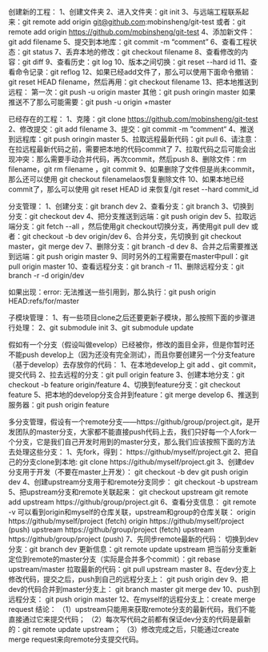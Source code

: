 创建新的工程：
1、创建文件夹
2、进入文件夹：git init
3、与远端工程联系起来：git remote add origin git@github.com:mobinsheng/git-test
或者：git remote add origin https://github.com/mobinsheng/git-test
4、添加新文件：git add filename
5、提交到本地库：git commit -m “comment”
6、查看工程状态：git status
7、丢弃本地的修改：git checkout filename
8、查看修改的内容：git diff
9、查看历史：git log
10、版本之间切换：git reset --hard id
11、查看命令记录：git reflog
12、如果已经add文件了，那么可以使用下面命令撤销：git reset HEAD filename，然后再用：git checkout filename
13、把本地推送到远程：
第一次：git push -u origin master 
其他：git push oringin master
如果推送不了那么可能需要：git push -u origin +master


已经存在的工程：
1、克隆：git clone https://github.com/mobinsheng/git-test
2、修改提交：git add filename
3、提交：git commit -m ”comment“
4、推送到远程库：git push oringin master
5、拉取远程最新代码：git pull
6、请注意：在拉远程最新代码之前，需要把本地的代码commit了
7、拉取代码之后可能会出现冲突：那么需要手动合并代码，再次commit，然后push
8、删除文件：rm filename，git rm filename ，git commit
9、如果删除了文件但是尚未commit，那么还可以使用 git checkout filenamelaos恢复删除文件
10、如果本地已经commit了，那么可以使用 git reset  HEAD id 来恢复/git reset --hard commit_id

分支管理：
1、创建分支：git branch dev
2、查看分支：git branch
3、切换到分支：git checkout dev
4、把分支推送到远端：git push origin dev
5、拉取远端分支：git fetch --all ，然后使用git checkout切换分支，再使用git pull dev
或者：git checkout -b dev origin/dev
6、合并分支，先切换到 git checkout master，git merge dev
7、删除分支：git branch -d dev
8、合并之后需要推送到远端：git push origin master
9、同时另外的工程需要在master中pull：git pull origin master
10、查看远程分支：git branch -r
11、删除远程分支：git branch -r -d origin/dev

如果出现：error: 无法推送一些引用到，那么执行：git push origin HEAD:refs/for/master  

子模块管理：
1、有一些项目clone之后还要更新子模块，那么按照下面的步骤进行处理：
2、git submodule init
3、git submodule update

假如有一个分支（假设叫做evelop）已经被你，修改的面目全非，但是你暂时还不能push develop上（因为还没有完全测试），而且你要创建另一个分支feature（基于develop）去存放你的代码：
1、在本地develop上 git add 、git commit，提交代码
2、拉去远程的分支：git pull origin feature
3、创建本地分支：git checkout -b feature origin/feature
4、切换到feature分支：git checkout feature
5、把本地的develop分支合并到feature：git merge develop
6、推送到服务器：git push origin feature

多分支管理，假设有一个remote分支——https://github/group/project.git，是开发团队的master分支，大家都不能直接push代码上去，我们只好每一个人fork一个分支，它是我们自己开发时用到的master分支，那么我们应该按照下面的方法去处理这些分支：
1、先fork，得到：
	https://github/myself/project.git
2、把自己的分支clone到本地: 
	git clone https://github/myself/project.git
3、创建dev分支用于开发（不要在master上开发）：
	git checkout -b dev
	git push origin dev
4、创建upstream分支用于和remote分支同步：
	git checkout -b upstream
5、把upstream分支和remote关联起来：
	git checkout upstream
	git remote add upstream https://github/group/project.git
6、查看分支信息：
	git remote -v
	可以看到origin和myself的仓库关联，upstream和group的仓库关联：
	origin  https://github/myself/project (fetch)
	origin  https://github/myself/project (push)
	upstream  https://github/group/project (fetch)
	upstream  https://github/group/project (push)
7、先同步remote最新的代码：
	切换到dev分支：git branch dev
	更新信息：git remote update upstream
	把当前分支重新定位到remote的master分支（实际是合并多个commit）：git rebase upstream/master
	拉取最新的代码：git pull upstream master
8、在dev分支上修改代码，提交之后，push到自己的远程分支上：
	git push origin dev
9、把dev的代码合并到master分支上：
	git branch master
	git merge dev
10、push到远程分支：
	git push origin master
12、在myself的远程分支上：create merge request
结论：
（1）upstream只能用来获取remote分支的最新代码，我们不能直接通过它来提交代码；
（2）每次写代码之前都有保证dev分支的代码是最新的：git remote update upstream；
（3）修改完成之后，只能通过create merge request来向remote分支提交代码。
